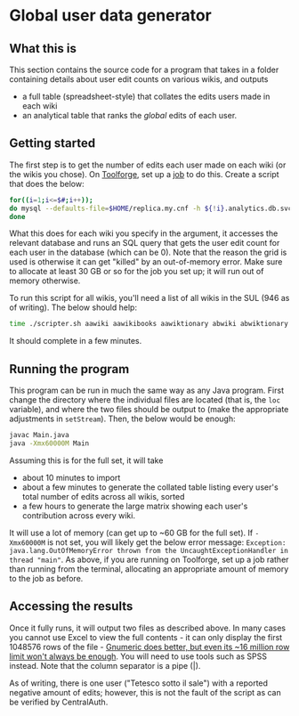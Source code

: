 # Global user data generator

## What this is

This section contains the source code for a program that takes in a folder containing details about user edit counts on various wikis, and outputs 

* a full table (spreadsheet-style) that collates the edits users made in each wiki
* an analytical table that ranks the _global_ edits of each user.

## Getting started

The first step is to get the number of edits each user made on each wiki (or the wikis you chose). On [Toolforge](https://wikitech.wikimedia.org/wiki/Help:Toolforge), set up a [job](https://wikitech.wikimedia.org/wiki/Help:Toolforge/Grid) to do this. Create a script that does the below:

```bash
for((i=1;i<=$#;i++)); 
do mysql --defaults-file=$HOME/replica.my.cnf -h ${!i}.analytics.db.svc.wikimedia.cloud ${!i}_p -e "SELECT user_name, user_registration, user_editcount from user;" > ${!i}.csv; 
done
```

What this does for each wiki you specify in the argument, it accesses the relevant database and runs an SQL query that gets the user edit count for each user in the database (which can be 0). Note that the reason the grid is used is otherwise it can get "killed" by an out-of-memory error. Make sure to allocate at least 30 GB or so for the job you set up; it will run out of memory otherwise. 

To run this script for all wikis, you'll need a list of all wikis in the SUL (946 as of writing). The below should help:

```bash
time ./scripter.sh aawiki aawikibooks aawiktionary abwiki abwiktionary acewiki advisorywiki adywiki afwiki afwikibooks afwikiquote afwiktionary akwiki akwikibooks akwiktionary alswiki altwiki amiwiki amwiki amwikimedia amwikiquote amwiktionary angwiki angwikibooks angwikiquote angwikisource angwiktionary anwiki anwiktionary apiportalwiki arcwiki arwiki arwikibooks arwikimedia arwikinews arwikiquote arwikisource arwikiversity arwiktionary arywiki arzwiki astwiki astwikibooks astwikiquote astwiktionary aswiki aswikibooks aswikisource aswiktionary atjwiki avkwiki avwiki avwiktionary awawiki aywiki aywikibooks aywiktionary azbwiki azwiki azwikibooks azwikiquote azwikisource azwiktionary banwiki banwikisource barwiki bat_smgwiki bawiki bawikibooks bclwiki bclwikiquote bclwiktionary bdwikimedia betawikiversity bewiki bewikibooks bewikimedia bewikiquote bewikisource bewiktionary be_x_oldwiki bgwiki bgwikibooks bgwikinews bgwikiquote bgwikisource bgwiktionary bhwiki bhwiktionary biwiki biwikibooks biwiktionary bjnwiki bmwiki bmwikibooks bmwikiquote bmwiktionary bnwiki bnwikibooks bnwikiquote bnwikisource bnwikivoyage bnwiktionary bowiki bowikibooks bowiktionary bpywiki brwiki brwikimedia brwikiquote brwikisource brwiktionary bswiki bswikibooks bswikinews bswikiquote bswikisource bswiktionary bugwiki bxrwiki cawiki cawikibooks cawikimedia cawikinews cawikiquote cawikisource cawiktionary cbk_zamwiki cdowiki cebwiki cewiki chowiki chrwiki chrwiktionary chwiki chwikibooks chwiktionary chywiki ckbwiki cnwikimedia commonswiki cowiki cowikibooks cowikimedia cowikiquote cowiktionary crhwiki crwiki crwikiquote crwiktionary csbwiki csbwiktionary cswiki cswikibooks cswikinews cswikiquote cswikisource cswikiversity cswiktionary cuwiki cvwiki cvwikibooks cywiki cywikibooks cywikiquote cywikisource cywiktionary dagwiki dawiki dawikibooks dawikiquote dawikisource dawiktionary dewiki dewikibooks dewikinews dewikiquote dewikisource dewikiversity dewikivoyage dewiktionary dinwiki diqwiki diqwiktionary dkwikimedia donatewiki dsbwiki dtywiki dvwiki dvwiktionary dzwiki dzwiktionary eewiki elwiki elwikibooks elwikinews elwikiquote elwikisource elwikiversity elwikivoyage elwiktionary emlwiki enwiki enwikibooks enwikinews enwikiquote enwikisource enwikiversity enwikivoyage enwiktionary eowiki eowikibooks eowikinews eowikiquote eowikisource eowikivoyage eowiktionary eswiki eswikibooks eswikinews eswikiquote eswikisource eswikiversity eswikivoyage eswiktionary etwiki etwikibooks etwikimedia etwikiquote etwikisource etwiktionary euwiki euwikibooks euwikiquote euwikisource euwiktionary extwiki fawiki fawikibooks fawikinews fawikiquote fawikisource fawikivoyage fawiktionary ffwiki fiu_vrowiki fiwiki fiwikibooks fiwikimedia fiwikinews fiwikiquote fiwikisource fiwikiversity fiwikivoyage fiwiktionary fjwiki fjwiktionary foundationwiki fowiki fowikisource fowiktionary frpwiki frrwiki frwiki frwikibooks frwikinews frwikiquote frwikisource frwikiversity frwikivoyage frwiktionary furwiki fywiki fywikibooks fywiktionary gagwiki ganwiki gawiki gawikibooks gawikiquote gawiktionary gcrwiki gdwiki gdwiktionary gewikimedia glkwiki glwiki glwikibooks glwikiquote glwikisource glwiktionary gnwiki gnwikibooks gnwiktionary gomwiki gomwiktionary gorwiki gotwiki gotwikibooks grwikimedia guwiki guwikibooks guwikiquote guwikisource guwiktionary gvwiki gvwiktionary hakwiki hawiki hawiktionary hawwiki hewiki hewikibooks hewikinews hewikiquote hewikisource hewikivoyage hewiktionary hifwiki hifwiktionary hiwiki hiwikibooks hiwikimedia hiwikiquote hiwikisource hiwikiversity hiwikivoyage hiwiktionary howiki hrwiki hrwikibooks hrwikiquote hrwikisource hrwiktionary hsbwiki hsbwiktionary htwiki htwikisource huwiki huwikibooks huwikinews huwikiquote huwikisource huwiktionary hywiki hywikibooks hywikiquote hywikisource hywiktionary hywwiki hzwiki iawiki iawikibooks iawiktionary idwiki idwikibooks idwikimedia idwikiquote idwikisource idwiktionary iewiki iewikibooks iewiktionary igwiki igwikiquote igwiktionary iiwiki ikwiki ikwiktionary ilowiki incubatorwiki inhwiki iowiki iowiktionary iswiki iswikibooks iswikiquote iswikisource iswiktionary itwiki itwikibooks itwikinews itwikiquote itwikisource itwikiversity itwikivoyage itwiktionary iuwiki iuwiktionary jamwiki jawiki jawikibooks jawikinews jawikiquote jawikisource jawikiversity jawikivoyage jawiktionary jbowiki jbowiktionary jvwiki jvwikisource jvwiktionary kaawiki kabwiki kawiki kawikibooks kawikiquote kawiktionary kbdwiki kbpwiki kgwiki kiwiki kjwiki kkwiki kkwikibooks kkwikiquote kkwiktionary klwiki klwiktionary kmwiki kmwikibooks kmwiktionary knwiki knwikibooks knwikiquote knwikisource knwiktionary koiwiki kowiki kowikibooks kowikinews kowikiquote kowikisource kowikiversity kowiktionary krcwiki krwiki krwikiquote kshwiki kswiki kswikibooks kswikiquote kswiktionary kuwiki kuwikibooks kuwikiquote kuwiktionary kvwiki kwwiki kwwikiquote kwwiktionary kywiki kywikibooks kywikiquote kywiktionary labswiki ladwiki lawiki lawikibooks lawikiquote lawikisource lawiktionary lbewiki lbwiki lbwikibooks lbwikiquote lbwiktionary lezwiki lfnwiki lgwiki lijwiki lijwikisource liwiki liwikibooks liwikinews liwikiquote liwikisource liwiktionary lldwiki lmowiki lmowiktionary lnwiki lnwikibooks lnwiktionary loginwiki lowiki lowiktionary lrcwiki ltgwiki ltwiki ltwikibooks ltwikiquote ltwikisource ltwiktionary lvwiki lvwikibooks lvwiktionary madwiki maiwiki maiwikimedia map_bmswiki mdfwiki mediawikiwiki metawiki mgwiki mgwikibooks mgwiktionary mhrwiki mhwiki mhwiktionary minwiki minwiktionary miwiki miwikibooks miwiktionary mkwiki mkwikibooks mkwikimedia mkwikisource mkwiktionary mlwiki mlwikibooks mlwikiquote mlwikisource mlwiktionary mniwiki mniwiktionary mnwiki mnwikibooks mnwiktionary mnwwiki mnwwiktionary mrjwiki mrwiki mrwikibooks mrwikiquote mrwikisource mrwiktionary mswiki mswikibooks mswiktionary mtwiki mtwiktionary muswiki mwlwiki mxwikimedia myvwiki mywiki mywikibooks mywiktionary mznwiki nahwiki nahwikibooks nahwiktionary napwiki napwikisource nawiki nawikibooks nawikiquote nawiktionary ndswiki ndswikibooks ndswikiquote ndswiktionary nds_nlwiki newiki newikibooks newiktionary newwiki ngwiki ngwikimedia niawiki niawiktionary nlwiki nlwikibooks nlwikimedia nlwikinews nlwikiquote nlwikisource nlwikivoyage nlwiktionary nnwiki nnwikiquote nnwiktionary nostalgiawiki novwiki nowiki nowikibooks nowikimedia nowikinews nowikiquote nowikisource nowiktionary nqowiki nrmwiki nsowiki nvwiki nycwikimedia nywiki nzwikimedia ocwiki ocwikibooks ocwiktionary olowiki omwiki omwiktionary orwiki orwikisource orwiktionary oswiki outreachwiki pagwiki pamwiki papwiki pawiki pawikibooks pawikisource pawiktionary pa_uswikimedia pcdwiki pdcwiki pflwiki pihwiki piwiki piwiktionary plwiki plwikibooks plwikimedia plwikinews plwikiquote plwikisource plwikivoyage plwiktionary pmswiki pmswikisource pnbwiki pnbwiktionary pntwiki pswiki pswikibooks pswikivoyage pswiktionary ptwiki ptwikibooks ptwikimedia ptwikinews ptwikiquote ptwikisource ptwikiversity ptwikivoyage ptwiktionary punjabiwikimedia pwnwiki qualitywiki quwiki quwikibooks quwikiquote quwiktionary rmwiki rmwikibooks rmwiktionary rmywiki rnwiki rnwiktionary roa_rupwiki roa_rupwiktionary roa_tarawiki romdwikimedia rowiki rowikibooks rowikinews rowikiquote rowikisource rowikivoyage rowiktionary rswikimedia ruewiki ruwiki ruwikibooks ruwikimedia ruwikinews ruwikiquote ruwikisource ruwikiversity ruwikivoyage ruwiktionary rwwiki rwwiktionary sahwiki sahwikiquote sahwikisource satwiki sawiki sawikibooks sawikiquote sawikisource sawiktionary scnwiki scnwiktionary scowiki scwiki scwiktionary sdwiki sdwikinews sdwiktionary sewiki sewikibooks sewikimedia sgwiki sgwiktionary shiwiki shnwiki shnwiktionary shwiki shwiktionary shywiktionary simplewiki simplewikibooks simplewikiquote simplewiktionary siwiki siwikibooks siwiktionary skrwiki skrwiktionary skwiki skwikibooks skwikiquote skwikisource skwiktionary slwiki slwikibooks slwikiquote slwikisource slwikiversity slwiktionary smnwiki smwiki smwiktionary snwiki snwiktionary sourceswiki sowiki sowiktionary specieswiki sqwiki sqwikibooks sqwikinews sqwikiquote sqwiktionary srnwiki srwiki srwikibooks srwikinews srwikiquote srwikisource srwiktionary sswiki sswiktionary stqwiki strategywiki stwiki stwiktionary suwiki suwikibooks suwikiquote suwiktionary svwiki svwikibooks svwikinews svwikiquote svwikisource svwikiversity svwikivoyage svwiktionary swwiki swwikibooks swwiktionary szlwiki szywiki tawiki tawikibooks tawikinews tawikiquote tawikisource tawiktionary taywiki tcywiki tenwiki test2wiki testcommonswiki testwiki testwikidatawiki tetwiki tewiki tewikibooks tewikiquote tewikisource tewiktionary tgwiki tgwikibooks tgwiktionary thankyouwiki thwiki thwikibooks thwikinews thwikiquote thwikisource thwiktionary tiwiki tiwiktionary tkwiki tkwikibooks tkwikiquote tkwiktionary tlwiki tlwikibooks tlwikiquote tlwiktionary tnwiki tnwiktionary towiki towiktionary tpiwiki tpiwiktionary trvwiki trwiki trwikibooks trwikimedia trwikinews trwikiquote trwikisource trwikivoyage trwiktionary tswiki tswiktionary ttwiki ttwikibooks ttwikiquote ttwiktionary tumwiki twwiki twwiktionary tyvwiki tywiki uawikimedia udmwiki ugwiki ugwikibooks ugwikiquote ugwiktionary ukwiki ukwikibooks ukwikinews ukwikiquote ukwikisource ukwikivoyage ukwiktionary urwiki urwikibooks urwikiquote urwiktionary usabilitywiki uzwiki uzwikibooks uzwikiquote uzwiktionary vecwiki vecwikisource vecwiktionary vepwiki vewiki viwiki viwikibooks viwikiquote viwikisource viwikivoyage viwiktionary vlswiki votewiki vowiki vowikibooks vowikiquote vowiktionary warwiki wawiki wawikibooks wawikisource wawiktionary wbwikimedia wikidatawiki wikimania2005wiki wikimania2006wiki wikimania2007wiki wikimania2008wiki wikimania2009wiki wikimania2010wiki wikimania2011wiki wikimania2012wiki wikimania2013wiki wikimania2014wiki wikimania2015wiki wikimania2016wiki wikimania2017wiki wikimania2018wiki wikimaniawiki wowiki wowikiquote wowiktionary wuuwiki xalwiki xhwiki xhwikibooks xhwiktionary xmfwiki yiwiki yiwikisource yiwiktionary yowiki yowikibooks yowiktionary yuewiktionary zawiki zawikibooks zawikiquote zawiktionary zeawiki zhwiki zhwikibooks zhwikinews zhwikiquote zhwikisource zhwikiversity zhwikivoyage zhwiktionary zh_classicalwiki zh_min_nanwiki zh_min_nanwikibooks zh_min_nanwikiquote zh_min_nanwikisource zh_min_nanwiktionary zh_yuewiki zuwiki zuwikibooks zuwiktionary
```

It should complete in a few minutes. 
## Running the program

This program can be run in much the same way as any Java program. First change the directory where the individual files are located (that is, the ``loc`` variable), and where the two files should be output to (make the appropriate adjustments in ``setStream``). Then, the below would be enough:

```bash
javac Main.java
java -Xmx60000M Main
```

Assuming this is for the full set, it will take 

* about 10 minutes to import
* about a few minutes to generate the collated table listing every user's total number of edits across all wikis, sorted
* a few hours to generate the large matrix showing each user's contribution across every wiki.

It will use a lot of memory (can get up to ~60 GB for the full set). If ``-Xmx60000M`` is not set, you will likely get the below error message: ``Exception: java.lang.OutOfMemoryError thrown from the UncaughtExceptionHandler in thread "main"``. As above, if you are running on Toolforge, set up a job rather than running from the terminal, allocating an appropriate amount of memory to the job as before. 

## Accessing the results

Once it fully runs, it will output two files as described above. In many cases you cannot use Excel to view the full contents - it can only display the first 1048576 rows of the file - [Gnumeric does better, but even its ~16 million row limit won't always be enough](https://help.gnome.org/users/gnumeric/stable/sect-worksheets-display.html.en). You will need to use tools such as SPSS instead. Note that the column separator is a pipe (|).

As of writing, there is one user ("Tetesco sotto il sale") with a reported negative amount of edits; however, this is not the fault of the script as can be verified by CentralAuth. 